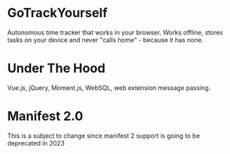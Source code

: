 # GoTrackYourself
Autonomous time tracker that works in your browser. Works offline, stores tasks on your device and never "calls home" - because it has none.

# Under The Hood
Vue.js, jQuery, Moment.js, WebSQL, web extension message passing.

# Manifest 2.0
This is a subject to change since manifest 2 support is going to be deprecated in 2023
